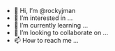 - 👋 Hi, I’m @rockyjman
- 👀 I’m interested in ...
- 🌱 I’m currently learning ...
- 💞️ I’m looking to collaborate on ...
- 📫 How to reach me ...

<!---
rockyjman/rockyjman is a ✨ special ✨ repository because its `README.md` (this file) appears on your GitHub profile.
You can click the Preview link to take a look at your changes.
--->
